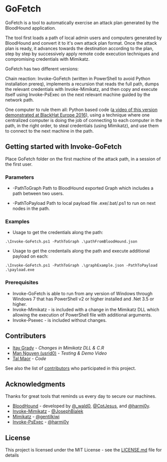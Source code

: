 # GoFetch

GoFetch is a tool to automatically exercise an attack plan generated by the BloodHound application.

The tool first loads a path of local admin users and computers generated by BloodHound and convert it to it's own attack plan format. 
Once the attack plan is ready, it advances towards the destination according to the plan, step by step by successively apply remote code execution techniques and compromising credentials with Mimikatz.

GoFetch has two different versions:

Chain reaction:
Invoke-GoFetch (written in PowerShell to avoid Python installation prereq), implements a recursion that reads the full path, dumps the relevant credentials with Invoke-Mimikatz, and then copy and execute itself using Invoke-PsExec on the next relevant machine guided by the network path.

One computer to rule them all:
Python based code ([a video of this version demonstrated at BlackHat Europe 2016](https://www.youtube.com/watch?v=dPsLVE0R1Tg)), using a technique where one centralized computer is doing the job of connecting to each computer in the path, in the right order, to steal credentials (using Mimikatz), and use them to connect to the next machine in the path. 

## Getting started with Invoke-GoFetch

Place GoFetch folder on the first machine of the attack path, in a session of the first user.

### Parameters

* -PathToGraph
Path to BloodHound exported Graph which includes a path between two users.

* -PathToPayload
Path to local payload file .exe/.bat/.ps1 to run on next nodes in the path.

### Examples
* Usage to get the credentials along the path:
```
.\Invoke-GoFetch.ps1 -PathToGraph .\pathFromBloodHound.json
```
* Usage to get the credentails along the path and execute additional payload on each:
```
.\Invoke-GoFetch.ps1 -PathToGraph .\graphExample.json -PathToPayload .\payload.exe
```

### Prerequisites

* Invoke-GoFetch is able to run from any version of Windows through Windows 7 that has PowerShell v2 or higher installed and .Net 3.5 or higher.
* Invoke-Mimikatz - is included with a change in the Mimikatz DLL which allowing the execution of PowerShell file with additional arguments.
* Invoke-Psexec - is included without changes. 

## Contributers
* [Itay Grady](https://twitter.com/ItaiGrady) - *Changes in Mimikatz DLL & C.R*
* [Man Nguyen (usrid0)](https://twitter.com/ItaiGrady) - *Testing & Demo Video*
* [Tal Maor](https://twitter.com/TaltheMaor) - *Code*

See also the list of [contributors](https://github.com/your/project/contributors) who participated in this project.

## Acknowledgments
Thanks for great tools that reminds us every day to secure our machines. 
* [BloodHound](https://github.com/BloodHoundAD/BloodHound) - developed by [@_wald0](https://www.twitter.com/_wald0), [@CptJesus](https://twitter.com/CptJesus), and [@harmj0y](https://twitter.com/harmj0y).
* [Invoke-Mimikatz](https://github.com/PowerShellMafia/PowerSploit/blob/master/Exfiltration/Invoke-Mimikatz.ps1) - [@JosephBialek](https://twitter.com/JosephBialek)
* [Mimikatz](https://github.com/gentilkiwi/mimikatz) - [@gentilkiwi](https://twitter.com/gentilkiwi)
* [Invoke-PsExec](https://github.com/EmpireProject/Empire/blob/master/data/module_source/lateral_movement/Invoke-PsExec.ps1) - [@harmj0y](https://twitter.com/harmj0y)

## License

This project is licensed under the MIT License - see the [LICENSE.md](LICENSE.md) file for details
